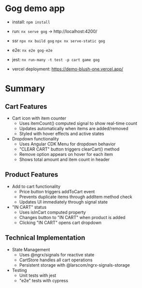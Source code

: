 # Gog demo app

- install: `npm install`
- run: `nx serve gog` -> http://localhost:4200/
- ssr `npx nx build gog` `npx nx serve-static gog`
- e2e: `nx e2e gog-e2e`
- jest: `nx run-many -t test -p cart game gog`

- vercel deployment: https://demo-blush-one.vercel.app/

# Summary

## Cart Features

- Cart icon with item counter
  - Uses itemCount() computed signal to show real-time count
  - Updates automatically when items are added/removed
  - Styled with hover effects and active states
- Dropdown functionality
  - Uses Angular CDK Menu for dropdown behavior
  - "CLEAR CART" button triggers clearCart() method
  - Remove option appears on hover for each item
  - Shows total amount and item count in header

## Product Features

- Add to cart functionality
  - Price button triggers addToCart event
  - Prevents duplicate items through addItem method check
  - Updates UI immediately through signal state
- "IN CART" status
  - Uses isInCart computed property
  - Changes button to "IN CART" when product is added
  - Clicking "IN CART" opens cart dropdown

## Technical Implementation

- State Management
  - Uses @ngrx/signals for reactive state
  - CartStore handles all cart operations
  - Persistent storage with @larscom/ngrx-signals-storage
- Testing
  - Unit tests with jest
  - "e2e" tests with cypress
